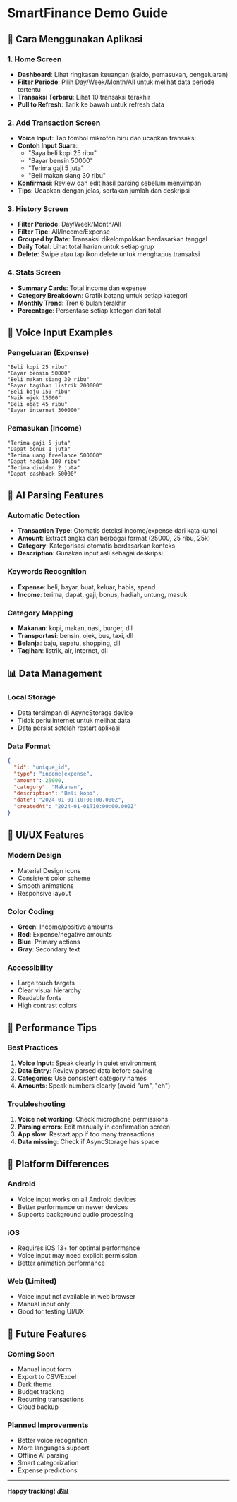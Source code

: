 # SmartFinance Demo Guide

## 🎯 Cara Menggunakan Aplikasi

### 1. Home Screen
- **Dashboard**: Lihat ringkasan keuangan (saldo, pemasukan, pengeluaran)
- **Filter Periode**: Pilih Day/Week/Month/All untuk melihat data periode tertentu
- **Transaksi Terbaru**: Lihat 10 transaksi terakhir
- **Pull to Refresh**: Tarik ke bawah untuk refresh data

### 2. Add Transaction Screen
- **Voice Input**: Tap tombol mikrofon biru dan ucapkan transaksi
- **Contoh Input Suara**:
  - "Saya beli kopi 25 ribu"
  - "Bayar bensin 50000"
  - "Terima gaji 5 juta"
  - "Beli makan siang 30 ribu"
- **Konfirmasi**: Review dan edit hasil parsing sebelum menyimpan
- **Tips**: Ucapkan dengan jelas, sertakan jumlah dan deskripsi

### 3. History Screen
- **Filter Periode**: Day/Week/Month/All
- **Filter Tipe**: All/Income/Expense
- **Grouped by Date**: Transaksi dikelompokkan berdasarkan tanggal
- **Daily Total**: Lihat total harian untuk setiap grup
- **Delete**: Swipe atau tap ikon delete untuk menghapus transaksi

### 4. Stats Screen
- **Summary Cards**: Total income dan expense
- **Category Breakdown**: Grafik batang untuk setiap kategori
- **Monthly Trend**: Tren 6 bulan terakhir
- **Percentage**: Persentase setiap kategori dari total

## 🎤 Voice Input Examples

### Pengeluaran (Expense)
```
"Beli kopi 25 ribu"
"Bayar bensin 50000"
"Beli makan siang 30 ribu"
"Bayar tagihan listrik 200000"
"Beli baju 150 ribu"
"Naik ojek 15000"
"Beli obat 45 ribu"
"Bayar internet 300000"
```

### Pemasukan (Income)
```
"Terima gaji 5 juta"
"Dapat bonus 1 juta"
"Terima uang freelance 500000"
"Dapat hadiah 100 ribu"
"Terima dividen 2 juta"
"Dapat cashback 50000"
```

## 🔧 AI Parsing Features

### Automatic Detection
- **Transaction Type**: Otomatis deteksi income/expense dari kata kunci
- **Amount**: Extract angka dari berbagai format (25000, 25 ribu, 25k)
- **Category**: Kategorisasi otomatis berdasarkan konteks
- **Description**: Gunakan input asli sebagai deskripsi

### Keywords Recognition
- **Expense**: beli, bayar, buat, keluar, habis, spend
- **Income**: terima, dapat, gaji, bonus, hadiah, untung, masuk

### Category Mapping
- **Makanan**: kopi, makan, nasi, burger, dll
- **Transportasi**: bensin, ojek, bus, taxi, dll
- **Belanja**: baju, sepatu, shopping, dll
- **Tagihan**: listrik, air, internet, dll

## 📊 Data Management

### Local Storage
- Data tersimpan di AsyncStorage device
- Tidak perlu internet untuk melihat data
- Data persist setelah restart aplikasi

### Data Format
```json
{
  "id": "unique_id",
  "type": "income|expense",
  "amount": 25000,
  "category": "Makanan",
  "description": "Beli kopi",
  "date": "2024-01-01T10:00:00.000Z",
  "createdAt": "2024-01-01T10:00:00.000Z"
}
```

## 🎨 UI/UX Features

### Modern Design
- Material Design icons
- Consistent color scheme
- Smooth animations
- Responsive layout

### Color Coding
- **Green**: Income/positive amounts
- **Red**: Expense/negative amounts
- **Blue**: Primary actions
- **Gray**: Secondary text

### Accessibility
- Large touch targets
- Clear visual hierarchy
- Readable fonts
- High contrast colors

## 🚀 Performance Tips

### Best Practices
1. **Voice Input**: Speak clearly in quiet environment
2. **Data Entry**: Review parsed data before saving
3. **Categories**: Use consistent category names
4. **Amounts**: Speak numbers clearly (avoid "um", "eh")

### Troubleshooting
1. **Voice not working**: Check microphone permissions
2. **Parsing errors**: Edit manually in confirmation screen
3. **App slow**: Restart app if too many transactions
4. **Data missing**: Check if AsyncStorage has space

## 📱 Platform Differences

### Android
- Voice input works on all Android devices
- Better performance on newer devices
- Supports background audio processing

### iOS
- Requires iOS 13+ for optimal performance
- Voice input may need explicit permission
- Better animation performance

### Web (Limited)
- Voice input not available in web browser
- Manual input only
- Good for testing UI/UX

## 🔮 Future Features

### Coming Soon
- Manual input form
- Export to CSV/Excel
- Dark theme
- Budget tracking
- Recurring transactions
- Cloud backup

### Planned Improvements
- Better voice recognition
- More languages support
- Offline AI parsing
- Smart categorization
- Expense predictions

---

**Happy tracking! 💰📊**

